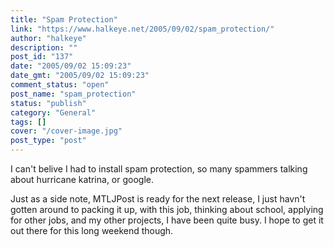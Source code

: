 ```yaml
---
title: "Spam Protection"
link: "https://www.halkeye.net/2005/09/02/spam_protection/"
author: "halkeye"
description: ""
post_id: "137"
date: "2005/09/02 15:09:23"
date_gmt: "2005/09/02 15:09:23"
comment_status: "open"
post_name: "spam_protection"
status: "publish"
category: "General"
tags: []
cover: "/cover-image.jpg"
post_type: "post"
---
```


I can't belive I had to install spam protection, so many spammers talking about hurricane katrina, or google.

  

Just as a side note, MTLJPost is ready for the next release, I just havn't gotten around to packing it up, with this job, thinking about school, applying for other jobs, and my other projects, I have been quite busy. I hope to get it out there for this long weekend though.